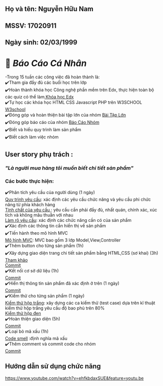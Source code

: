 ## Họ và tên: Nguyễn Hữu Nam

## MSSV: 17020911

## Ngày sinh: 02/03/1999


# :memo: **_Báo Cáo Cá Nhân_**<br>
-Trong 15 tuần các công việc đã hoàn thành là:<br>
:heavy_check_mark:Tham gia đầy đủ các buổi học trên lớp<br>
:heavy_check_mark:Hoàn thành khóa học Công nghệ phần mềm trên Edx, thực hiện toàn bộ các quiz có thể làm<a href="https://github.com/phuctd99/INT2208-8-2019/blob/master/NguyenHuuNam/SoftEng1x.jpg"> Khóa học Edx</a><br>
:heavy_check_mark:Tự học các khóa học HTML CSS Javascript PHP trên W3SCHOOL <a href="https://www.w3schools.com/">W3school</a><br>
:heavy_check_mark:Đóng góp và hoàn thiện bài tập lớn của nhóm <a href="https://github.com/phuctd99/INT2208-8-2019">Bài Tập Lớn</a><br>
:heavy_check_mark:Đóng góp báo cáo của nhóm <a href="https://docs.google.com/document/d/1ulHy8mqjWeYp0Nho_qiHYMxCGb5hvM7sHmgFqw_CxSs/edit?usp=sharing&fbclid=IwAR3uuNIxH_WjXkaXxtfPU-6Ml7LcS0Ux8DuJ0L9BdU88uctF2va73qGVymQ">Báo Cáo Nhóm</a><br>
:heavy_check_mark:Biết và hiểu quy trình làm sản phẩm<br>
:heavy_check_mark:Biết cách làm việc nhóm<br>

## User story phụ trách :
### **_"Là người mua hàng tôi muốn biết chi tiết sản phẩm"_**
### Các bước thực hiện:
:heavy_check_mark:Phân tích yêu cầu của người dùng (1 ngày)<br>
<a href="https://docs.google.com/document/d/1a4i_31R8WBUAnF91syr1FwBpKoAiTY6rEJt1xWjb74M/edit#heading=h.4e8vcw2o7pg2">Quy trình yêu cầu</a>: xác định các yêu cầu chức năng và yêu cầu phi chức năng từ phía khách hàng <br>
<a href="https://docs.google.com/document/d/1a4i_31R8WBUAnF91syr1FwBpKoAiTY6rEJt1xWjb74M/edit#heading=h.s0hihj78muyz">Tính chất của yêu cầu </a>: yêu cầu cần phải đầy đủ, nhất quán, chính xác, xúc tích và không mâu thuẫn với nhau <br>
<a href="https://docs.google.com/document/d/1a4i_31R8WBUAnF91syr1FwBpKoAiTY6rEJt1xWjb74M/edit#heading=h.fvjpas4blmex">Làm rõ yêu cầu</a>: xác định các chức năng cần có của sản phẩm<br>
:heavy_check_mark:Xác định các thông tin cần hiển thị về sản phẩm <br>
:heavy_check_mark:Tiến hành theo mô hình MVC <br>
<a href="https://docs.google.com/document/d/1a4i_31R8WBUAnF91syr1FwBpKoAiTY6rEJt1xWjb74M/edit#heading=h.kehlqoeo6d9r">Mô hình MVC</a>: MVC bao gồm 3 lớp Model,View,Controller <br>
:heavy_check_mark:Thêm button cho từng sản phẩm (1h)<br>
:heavy_check_mark:Xây dựng giao diện trang chi tiết sản phẩm bằng HTML,CSS (sơ khai) (3h)<br>
<a href="https://bootsnipp.com/snippets/orOGB">Tham khảo</a><br>
<a href="https://github.com/phuctd99/INT2208-8-2019/blob/master/NguyenHuuNam/product.php">Commit</a><br>
:heavy_check_mark:Kết nối cơ sở dữ liệu (1h)<br>
<a href="https://github.com/phuctd99/INT2208-8-2019/blob/master/NguyenHuuNam/config.php">Commit</a><br>
:heavy_check_mark:Hiển thị thông tin sản phẩm đã xác định ở trên (1 ngày)<br>
<a href="https://github.com/phuctd99/INT2208-8-2019/blob/master/NguyenHuuNam/product.php">Commit</a><br>
:heavy_check_mark:Kiểm thử cho từng sản phẩm (1 ngày)<br>
<a href="https://docs.google.com/document/d/1a4i_31R8WBUAnF91syr1FwBpKoAiTY6rEJt1xWjb74M/edit#heading=h.ryzy80x4sqk1">Kiểm thử hộp trắng</a>:  xây dựng các ca kiểm thử (test case) dựa trên kĩ thuật kiểm thử hộp trắng yêu cầu độ bao phủ trên 80%<br>
<a href="https://docs.google.com/document/d/1a4i_31R8WBUAnF91syr1FwBpKoAiTY6rEJt1xWjb74M/edit#heading=h.zhrswbsdiifd">Kiểm thử hộp đen</a><br>
:heavy_check_mark:Hoàn thiện giao diện (5h)<br>
<a href="https://github.com/phuctd99/INT2208-8-2019/blob/master/NguyenHuuNam/product.php">Commit</a><br>
:heavy_check_mark:Loại bỏ mã xấu (1h)<br>
<a href="https://docs.google.com/document/d/1a4i_31R8WBUAnF91syr1FwBpKoAiTY6rEJt1xWjb74M/edit#heading=h.x5jzfha6cshw">Code smell</a> :định nghĩa mã xấu<br>
:heavy_check_mark:Thêm comment và commit code cho nhóm<br>
<a href="https://github.com/phuctd99/INT2208-8-2019/blob/master/NguyenHuuNam/product.php">Commit</a><br>
## Hướng dẫn sử dụng chức năng
https://www.youtube.com/watch?v=ehfkbdaxSUE&feature=youtu.be
